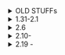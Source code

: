 
<details><summary>OLD STUFFs</summary>
  
|이름|문제번호|링크|설명|
|--|------|-------|--------------------|
|캐슬 디펜스|17135|[원래풀이](https://www.acmicpc.net/source/share/6594c1ed8a4a423e8dd5595ff68f3347)|원래풀이|
|캐슬 디펜스|17135|[더나은 풀이](https://github.com/phantomsquid0928/HELLGORITHM/blob/main/%EB%B0%B1%EC%A4%80/Gold/17135.%E2%80%85%EC%BA%90%EC%8A%AC%E2%80%85%EB%94%94%ED%8E%9C%EC%8A%A4/%EC%BA%90%EC%8A%AC%E2%80%85%EB%94%94%ED%8E%9C%EC%8A%A4.cc)|.erase(remove_if())|
|캐슬 디펜스|17135|[친구꺼](https://www.acmicpc.net/source/share/83b894a1f0c64219acd2ce366e33b64e)|친구 풀이, next_permutation|
|색종이 붙이기|17136|[내 풀이](http://boj.kr/685d4e142a134bc1b304b58fb1d2fd22)|내풀이|
|2|2|2|2|
|swea비밀번호|1234|[내 풀이](https://github.com/phantomsquid0928/HELLGORITHM/tree/main/SWEA/D3/1234.%E2%80%85%EF%BC%BBS%EF%BC%8FW%E2%80%85%EB%AC%B8%EC%A0%9C%ED%95%B4%EA%B2%B0%E2%80%85%EA%B8%B0%EB%B3%B8%EF%BC%BD%E2%80%8510%EC%9D%BC%EC%B0%A8%E2%80%85%EF%BC%8D%E2%80%85%EB%B9%84%EB%B0%80%EB%B2%88%ED%98%B8))|자바로 하면 런타임에러 나서 cpp로...|
|swea농작물 수확하기|2805|[내 풀이](https://github.com/phantomsquid0928/HELLGORITHM/tree/main/SWEA/D3/2805.%E2%80%85%EB%86%8D%EC%9E%91%EB%AC%BC%E2%80%85%EC%88%98%ED%99%95%ED%95%98%EA%B8%B0)|이거도...|
|영식이|1592|[ff](http://boj.kr/75472ea0e9f748cf86944bf890149138)|--------------------|
|블랙잭|2798|[ff](http://boj.kr/748244b55b77467bbfc42c3bdffc71f2)|--------------------|
|--|------|-------|--------------------|
|ATM|11399|[11399](https://github.com/phantomsquid0928/HELLGORITHM/tree/main/%EB%B0%B1%EC%A4%80/Silver/11399.%E2%80%85ATM)|--------------------|
|단어 뒤집기2|17413|[17413](https://github.com/phantomsquid0928/HELLGORITHM/tree/main/%EB%B0%B1%EC%A4%80/Silver/17413.%E2%80%85%EB%8B%A8%EC%96%B4%E2%80%85%EB%92%A4%EC%A7%91%EA%B8%B0%E2%80%852)|--------------------|
|연휴|------|-------|--------------------|
|색종이|2563|[색종이](https://github.com/phantomsquid0928/HELLGORITHM/tree/main/%EB%B0%B1%EC%A4%80/Silver/2563.%E2%80%85%EC%83%89%EC%A2%85%EC%9D%B4)|-|
|swea안경이 없어!|7272|[-](https://github.com/phantomsquid0928/HELLGORITHM/tree/main/SWEA/D3/7272.%E2%80%85%EC%95%88%EA%B2%BD%EC%9D%B4%E2%80%85%EC%97%86%EC%96%B4%EF%BC%81)||
|직사각형을 만드는 방법|8320|[-](http://boj.kr/6ef023cd125841d08c68a6e5c971ff38)||
|크로아티아 알파벳|2941|[-](http://boj.kr/fe7dbaa296c5430cab18d5ed8fcc160f)||
|비밀이메일|2999|[-](http://boj.kr/1d73a773c70a49a49237524213d39471)||
|1208|FlattenSWEA|[-](https://github.com/phantomsquid0928/HELLGORITHM/tree/main/SWEA/D3/1208.%E2%80%85%EF%BC%BBS%EF%BC%8FW%E2%80%85%EB%AC%B8%EC%A0%9C%ED%95%B4%EA%B2%B0%E2%80%85%EA%B8%B0%EB%B3%B8%EF%BC%BD%E2%80%851%EC%9D%BC%EC%B0%A8%E2%80%85%EF%BC%8D%E2%80%85Flatten)||
|1974|스도쿠 검증 ( 배열 연습 입문 ) 1	SWEA |[-](https://github.com/phantomsquid0928/HELLGORITHM/tree/main/SWEA/D2/1974.%E2%80%85%EC%8A%A4%EB%8F%84%EC%BF%A0%E2%80%85%EA%B2%80%EC%A6%9D)||  
|1940|가랏! RC카 ( 제어문 입문 ) 1	SWEA |[-](https://github.com/phantomsquid0928/HELLGORITHM/tree/main/SWEA/D2/1940.%E2%80%85%EA%B0%80%EB%9E%8F%EF%BC%81%E2%80%85RC%EC%B9%B4%EF%BC%81)||                   
|1289|원재의 메모리복구 ( 제어문 기본 ) 3	SWEA |[-](https://github.com/phantomsquid0928/HELLGORITHM/tree/main/SWEA/D3/1289.%E2%80%85%EC%9B%90%EC%9E%AC%EC%9D%98%E2%80%85%EB%A9%94%EB%AA%A8%EB%A6%AC%E2%80%85%EB%B3%B5%EA%B5%AC%ED%95%98%EA%B8%B0)||
|1873|상호의 배틀필드 ( 라스트 원 ) 5	SWEA |[-](https://github.com/phantomsquid0928/HELLGORITHM/tree/main/SWEA/D3/1873.%E2%80%85%EC%83%81%ED%98%B8%EC%9D%98%E2%80%85%EB%B0%B0%ED%8B%80%ED%95%84%EB%93%9C)||    
|6730|장애물 경주 난이도	SWEA   |[-](https://github.com/phantomsquid0928/HELLGORITHM/tree/main/SWEA/D3/6730.%E2%80%85%EC%9E%A5%EC%95%A0%EB%AC%BC%E2%80%85%EA%B2%BD%EC%A3%BC%E2%80%85%EB%82%9C%EC%9D%B4%EB%8F%84)||              
|6958|동철이의 프로그래밍 대회	SWEA |[-](https://github.com/phantomsquid0928/HELLGORITHM/tree/main/SWEA/D3/6958.%E2%80%85%EB%8F%99%EC%B2%A0%EC%9D%B4%EC%9D%98%E2%80%85%ED%94%84%EB%A1%9C%EA%B7%B8%EB%9E%98%EB%B0%8D%E2%80%85%EB%8C%80%ED%9A%8C)||         
|6485|삼성시의버스노선	SWEA   |[-](https://github.com/phantomsquid0928/HELLGORITHM/tree/main/SWEA/D3/6485.%E2%80%85%EC%82%BC%EC%84%B1%EC%8B%9C%EC%9D%98%E2%80%85%EB%B2%84%EC%8A%A4%E2%80%85%EB%85%B8%EC%84%A0)||                  
|1244|스위치 켜고 끄기 ( 제어문 기본 ) 3	백준  |[-](https://github.com/phantomsquid0928/HELLGORITHM/tree/main/%EB%B0%B1%EC%A4%80/Silver/1244.%E2%80%85%EC%8A%A4%EC%9C%84%EC%B9%98%E2%80%85%EC%BC%9C%EA%B3%A0%E2%80%85%EB%81%84%EA%B8%B0)||  
|2164|카드2 Queue	백준|[-](https://github.com/phantomsquid0928/HELLGORITHM/tree/main/%EB%B0%B1%EC%A4%80/Silver/2164.%E2%80%85%EC%B9%B4%EB%93%9C2)||
|색종이2|백준 |[-](https://github.com/phantomsquid0928/HELLGORITHM/tree/main/%EB%B0%B1%EC%A4%80/Silver/2567.%E2%80%85%EC%83%89%EC%A2%85%EC%9D%B4%E2%80%85%EF%BC%8D%E2%80%852)||   
</details>

<details><summary>1.31-2.1</summary>
  
|이름|문제번호|링크|설명|
|--|------|-------|-------|
|1.31-2.1|------|-------|--------------------|
|swea치즈도둑|7733|[7733](https://github.com/phantomsquid0928/HELLGORITHM/tree/main/SWEA/D4/7733.%E2%80%85%EC%B9%98%EC%A6%88%E2%80%85%EB%8F%84%EB%91%91)|--------------------|
|4963|섬의 개수|[-](https://github.com/phantomsquid0928/HELLGORITHM/tree/main/%EB%B0%B1%EC%A4%80/Silver/4963.%E2%80%85%EC%84%AC%EC%9D%98%E2%80%85%EA%B0%9C%EC%88%98)||
|2206|벽부수고 이동하기|[3차원배열 풀이](https://github.com/phantomsquid0928/HELLGORITHM/tree/main/%EB%B0%B1%EC%A4%80/Gold/2206.%E2%80%85%EB%B2%BD%E2%80%85%EB%B6%80%EC%88%98%EA%B3%A0%E2%80%85%EC%9D%B4%EB%8F%99%ED%95%98%EA%B8%B0)||
|4193|swea수영대회 결승전|[-](https://github.com/phantomsquid0928/HELLGORITHM/tree/main/SWEA/D4/4193.%E2%80%85%EC%88%98%EC%98%81%EB%8C%80%ED%9A%8C%E2%80%85%EA%B2%B0%EC%8A%B9%EC%A0%84%E2%80%85%EF%BC%88%E2%80%85%EC%99%84%EC%A0%84%E2%80%85%ED%83%90%EC%83%89%E2%80%85%EF%BC%8B%E2%80%85%EA%B5%AC%ED%98%84%E2%80%85%EF%BC%89)||
|7699|수지의 수지맞는 여행|[dfs풀이](https://github.com/phantomsquid0928/HELLGORITHM/tree/main/SWEA/D4/7699.%E2%80%85%EC%88%98%EC%A7%80%EC%9D%98%E2%80%85%EC%88%98%EC%A7%80%E2%80%85%EB%A7%9E%EB%8A%94%E2%80%85%EC%97%AC%ED%96%89)|bfs로 하면 터지네|
</details>

<details>
  
  <summary>2.6</summary>
  
  |문제번호|이름|링크|설명|
  |--|------|-------|-------|
  |15686|치킨배달|[---](https://github.com/phantomsquid0928/HELLGORITHM/tree/main/%EB%B0%B1%EC%A4%80/Gold/15686.%E2%80%85%EC%B9%98%ED%82%A8%E2%80%85%EB%B0%B0%EB%8B%AC)|--------------------|
  |16973|직사각형 탈출|[---](https://github.com/phantomsquid0928/HELLGORITHM/tree/main/%EB%B0%B1%EC%A4%80/Gold/16973.%E2%80%85%EC%A7%81%EC%82%AC%EA%B0%81%ED%98%95%E2%80%85%ED%83%88%EC%B6%9C)|--------------------|
  |16922|로마 숫자 만들기|[---](https://github.com/phantomsquid0928/HELLGORITHM/tree/main/%EB%B0%B1%EC%A4%80/Silver/16922.%E2%80%85%EB%A1%9C%EB%A7%88%E2%80%85%EC%88%AB%EC%9E%90%E2%80%85%EB%A7%8C%EB%93%A4%EA%B8%B0)|-----|
  |2468|안전영역|[--](https://github.com/phantomsquid0928/HELLGORITHM/tree/main/%EB%B0%B1%EC%A4%80/Silver/2468.%E2%80%85%EC%95%88%EC%A0%84%E2%80%85%EC%98%81%EC%97%AD)||
  |7569|토마토|[----](https://github.com/phantomsquid0928/HELLGORITHM/tree/main/%EB%B0%B1%EC%A4%80/Gold/7569.%E2%80%85%ED%86%A0%EB%A7%88%ED%86%A0)||
</details>
<details>
  <summary>2.10-</summary>

  |문제번호|이름|링크|설명|
  |--|-----|-------|-------|
  |17070|파이프 옮기기1|[--](https://github.com/phantomsquid0928/HELLGORITHM/tree/main/%EB%B0%B1%EC%A4%80/Gold/17070.%E2%80%85%ED%8C%8C%EC%9D%B4%ED%94%84%E2%80%85%EC%98%AE%EA%B8%B0%EA%B8%B0%E2%80%851)|bottom-up, dp, 더러운풀이...|
  |17281|야구|[--](https://github.com/phantomsquid0928/HELLGORITHM/tree/main/%EB%B0%B1%EC%A4%80/Gold/17281.%E2%80%85%E2%9A%BE)|----|
  |17406|배열 돌리기 4|[-](https://github.com/phantomsquid0928/HELLGORITHM/tree/main/%EB%B0%B1%EC%A4%80/Gold/17406.%E2%80%85%EB%B0%B0%EC%97%B4%E2%80%85%EB%8F%8C%EB%A6%AC%EA%B8%B0%E2%80%854)|-|
  |16637|괄호 추가하기|[-](https://github.com/phantomsquid0928/HELLGORITHM/tree/main/%EB%B0%B1%EC%A4%80/Gold/16637.%E2%80%85%EA%B4%84%ED%98%B8%E2%80%85%EC%B6%94%EA%B0%80%ED%95%98%EA%B8%B0)|i hate implementation|
  |17472|게리멘더링|[-](https://github.com/phantomsquid0928/HELLGORITHM/tree/main/%EB%B0%B1%EC%A4%80/Gold/17471.%E2%80%85%EA%B2%8C%EB%A6%AC%EB%A7%A8%EB%8D%94%EB%A7%81)||
</details>
<details>
  <summary>2.19 - </summary>

  |문제번호|이름|링크|설명|
  |--|------|-------|-----|
  |1012|유기농배추|[-](https://github.com/phantomsquid0928/HELLGORITHM/tree/main/%EB%B0%B1%EC%A4%80/Silver/1012.%E2%80%85%EC%9C%A0%EA%B8%B0%EB%86%8D%E2%80%85%EB%B0%B0%EC%B6%94)||
</details>
<!--|정올 별삼각형1|7272|[-]()||
|정올 별삼각형2|7272|[-]()||
|정올 별삼각형3|7272|[-]()||
|정올 달팽이 사각형|7272|[-]()||-->
<!--|사나운 개|7272|[-]()||-->
<!--|롤케이크|7272|[-]()||-->
<!--|5432|쇠막대기 자르기 ( 제어문 기본 ) 3	SWEA |[-]()||-->
<!--|4615|재미있는 오셀로 게임 ( 라스트 원 ) 5	SWEA |[-]()||-->
<!--|1859|백만 장자 프로젝트	SWEA   |[-]()||-->      
<!--|2564|경비원	백준 |[-]()||-->
